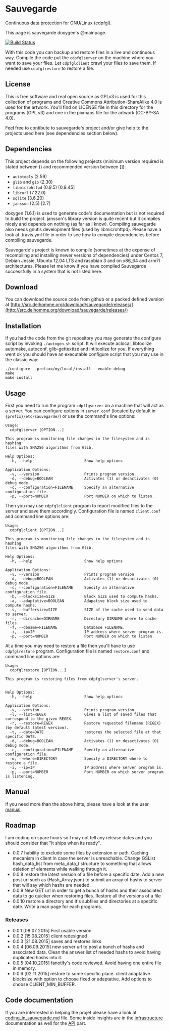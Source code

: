 # Sauvegarde

Continuous data protection for GNU/Linux (cdpfgl).

This page is sauvegarde doxygen's @mainpage.

[![Build Status](https://travis-ci.org/dupgit/sauvegarde.png?branch=master)](https://travis-ci.org/dupgit/sauvegarde)

With this code you can backup and restore files in a live and continuous
way. Compile the code put the `cdpfglserver` on the machine where you want to
save your files. Let `cdpfglclient` crawl your files to save them. If needed
use `cdpfglrestore` to restore a file.


## License

This is free software and real open source as GPLv3 is used for this
collection of programs and Creative Commons Attribution-ShareAlike 4.0
is used for the artwork. You'll find on LICENSE file in this directory
for the programs (GPL v3) and one in the pixmaps file for the artwork
(CC-BY-SA 4.0).

Feel free to contibute to sauvegarde's project and/or give help to the
projects used here (see dependencies section below).


## Dependencies

This project depends on the following projects (minimum version required is
stated between () and recommended version between []):

* `autotools`      (2.59)
* `glib` and `gio` (2.30)
* `libmicrohttpd`  (0.9.5)  [0.9.45]
* `libcurl`        (7.22.0)
* `sqlite`         (3.6.20)
* `jansson`        (2.5)    [2.7]

doxygen (1.6.1) is used to generate code's documentation but is not
required to build the project. jansson's library version is quite recent
but it compiles nicely and depends on nothing (as far as I know).
Compiling sauvegarde also needs gnutls development files (used by
libmicrohttpd). Please have a look at .travis.yml file in order to see how
to compile dependencies before compiling sauvegarde.

Sauvegarde's project is known to compile (sometimes at the expense of
recompiling and installing newer versions of dependencies) under Centos 7,
Debian Jessie, Ubuntu 12.04 LTS and raspbian 3 and on x86_64 and arm7l
architectures. Please let me know if you have compiled Sauvegarde
successfully in a system that is not listed here.


## Download

You can download the source code from github or a packed defined version
at [http://src.delhomme.org/download/sauvegarde/releases/](http://src.delhomme.org/download/sauvegarde/releases/)


## Installation

If you had the code from the git repository you may generate the configure
script by invoking `./autogen.sh` script. It will execute aclocal, libtoolize
automake, autoconf, glib-gettextize and intltoolize for you. If everything
went ok you should have an executable configure script that you may use
in the classic way:

    ./configure --prefix=/my/local/install --enable-debug
    make
    make install


## Usage

First you need to run the program `cdpflgserver` on a machine that will act as
a server. You can configure options in `server.conf` (located by default
in `{prefix}/etc/sauvegarde/`) or use the command's line options:

    Usage:
      cdpfglserver [OPTION...]

    This program is monitoring file changes in the filesystem and is hashing
    files with SHA256 algorithms from Glib.

    Help Options:
      -h, --help                       Show help options

    Application Options:
      -v, --version                    Prints program version.
      -d, --debug=BOOLEAN              Activates (1) or desactivates (0) debug mode.
      -c, --configuration=FILENAME     Specify an alternative configuration file.
      -p, --port=NUMBER                Port NUMBER on which to listen.


Then you may use `cdpfglclient` program to report modified files to the server
and save them accordingly. Configuration file is named `client.conf` and
command line options are:

    Usage:
      cdpfglclient [OPTION...]

    This program is monitoring file changes in the filesystem and is hashing
    files with SHA256 algorithms from Glib.

    Help Options:
      -h, --help                       Show help options

    Application Options:
      -v, --version                    Prints program version
      -d, --debug=BOOLEAN              Activates (1) or desactivates (0) debug mode.
      -c, --configuration=FILENAME     Specify an alternative configuration file.
      -b, --blocksize=SIZE             Block SIZE used to compute hashs.
      -a, --adaptative=BOOLEAN         Adapative block size used to compute hashs.
      -s, --buffersize=SIZE            SIZE of the cache used to send data to server.
      -r, --dircache=DIRNAME           Directory DIRNAME where to cache files.
      -f, --dbname=FILENAME            Database FILENAME.
      -i, --ip=IP                      IP address where server program is.
      -p, --port=NUMBER                Port NUMBER on which to listen.


At a time you may need to restore a file then you'll have to use `cdpfglrestore`
program. Configuration file is named `restore.conf` and command line
options are:

    Usage:
      cdpfglrestore [OPTION...]

    This program is restoring files from cdpfglserver's server.


    Help Options:
      -h, --help                       Show help options

    Application Options:
      -v, --version                    Prints program version.
      -l, --list=REGEX                 Gives a list of saved files that correspond to the given REGEX.
      -r, --restore=REGEX              Restore requested filename (REGEX) (by default latest version).
      -t, --date=DATE                  restores the selected file at that specific DATE.
      -d, --debug=BOOLEAN              Activates (1) or desactivates (0) debug mode.
      -c, --configuration=FILENAME     Specify an alternative configuration file.
      -w, --where=DIRECTORY            Specify a DIRECTORY where to restore a file.
      -i, --ip=IP                      IP address where server program is.
      -p, --port=NUMBER                Port NUMBER on which server program is listening.


## Manual

If you need more than the above hints, please have a look at the user
[manual](manual/installation.md).


## Roadmap

I am coding on spare hours so I may not tell any release dates and you
should consider that "It ships when its ready".

* 0.0.7  hability to exclude some files by extension or path. Caching
         mecanism in client in case the server is unreachable. Change
         GSList hash_data_list from meta_data_t structure to something
         that allows deletion of elements while walking through it.
* 0.0.8  restore the latest version of a file before a specific date.
         Add a new post url such as (Hash_Array.json) to submit an array
         of hashs to server that will say which hashs are needed.
* 0.0.9  New GET url in order to get a bunch of hashs and their
         associated data to go quicker when restoring files. Restore all
         the versions of a file
* 0.0.10 restore a directory and it's subfiles and directories at a
         specific date. Write a man page for each programs.


### Releases

* 0.0.1  [08 07 2015] First usable version
* 0.0.2  [15.08.2015] client redesigned
* 0.0.3  [21.08.2015] saves and restores links
* 0.0.4  [06.09.2015] new server url to post a bunch of hashs and
                      associated data. Clean the answer list of needed
                      hashs to avoid having duplicated hashs into it.
* 0.0.5  [04.10.2015] fanotify's code reviewed. Avoid having one entire
                      file in memory.
* 0.0.6  [02 11 2015] restore to some specific place. client adaptative
                      blocksize with option to choose fixed or adaptative.
                      Add options to choose CLIENT_MIN_BUFFER.


## Code documentation

If you are interrested in helping the projet please have a look at
[coding_in_sauvegarde.md](docs/coding_in_sauvegarde.md) file. Some
inside insights are in the [infrastructure](docs/infrastructure.md)
documentation as well for the [API](docs/API.md) part.

